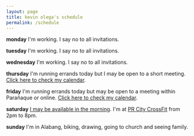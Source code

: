 ```yaml
---
layout: page
title: kevin olega's schedule
permalink: /schedule
---
```

**monday**
I'm working. I say no to all invitations.

**tuesday**
I'm working. I say no to all invitations.

**wednesday**
I'm working. I say no to all invitations.

**thursday**
I'm running errands today but I may be open to a short meeting. [Click here to check my calendar](https://calendly.com/kevinolega).

**friday**
I'm running errands today but may be open to a meeting within Parañaque or online. [Click here to check my calendar](https://calendly.com/kevinolega).

**saturday**
[I may be available in the morning](https://calendly.com/kevinolega). I'm at [PR City CrossFit](http://prcitycf.com/) from 2pm to 8pm.

**sunday**
I'm in Alabang, biking, drawing, going to church and seeing family.